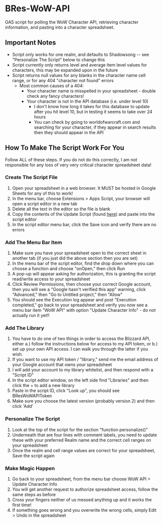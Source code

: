 # BRes-WoW-API
GAS script for polling the WoW Character API, retrieving character information, and pasting into a character spreadsheet.

## Important Notes
- Script only works for one realm, and defaults to Shadowsong -- see "Personalize The Script" below to change this
- Script currently only returns level and average item level values for characters, this may be expanded upon in the future
- Script returns null values for any blanks in the character name cell range, or for any 404 "character not found" errors
	- Most common causes of a 404:
		- Your character name is misspelled in your spreadsheet - double check any fancy characters!
		- Your character is not in the API database (i.e. under level 10)
			- I don't know how long it takes for this database to update after you hit level 10, but in testing it seems to take over 24 hours
			- You can check by going to worldofwarcraft.com and searching for your character, if they appear in search results then they should appear in the API

## How To Make The Script Work For You
Follow ALL of these steps.  If you do not do this correctly, I am not responsible for any loss of very very critical character spreadsheet data!
### Create The Script File
1. Open your spreadsheet in a web browser.  It MUST be hosted in Google Sheets for any of this to work!
2. In the menu bar, choose Extensions > Apps Script, your browser will open a script editor in a new tab
3. Delete all the text in the editor so the file is blank
4. Copy the contents of the Update Script (found [here](https://github.com/tkrusterholz/BRes-WoW-API/blob/main/UpdateScript.gs)) and paste into the script editor
5. In the script editor menu bar, click the Save icon and verify there are no errors
### Add The Menu Bar Item
1. Make sure you have your spreadsheet open to the correct sheet in another tab (if you just did the above section then you are set)
2. In the menu bar of the script editor, find the drop down where you can choose a function and choose "onOpen," then click Run
3. A pop-up will appear asking for authorization, this is granting the script read/write access to your spreadsheet
4. Click Review Permissions, then choose your correct Google account, then you will see a "Google hasn't verified this app" warning, click "Advanced," then "Go to Untitled project," then "Allow"
5. You should see the Execution log appear and post "Execution completed," go back to your spreadsheet and verify you now see a menu bar item "WoW API" with option "Update Character Info" - do not actually run it yet!!
### Add The Library
1. You have to do one of two things in order to access the Blizzard API, either a.) follow the instructions below for access to my API token, or b.) set up your own API access.  I can walk you through the latter if you wish.
2. If you want to use my API token / "library," send me the email address of your Google account that owns your spreadsheet
3. I will add your account to my library whitelist, and then respond with a "Script ID"
4. In the script editor window, on the left side find "Libraries" and then click the + to add a new library
5. Paste in the script ID, click "Look up", you should see BResWoWAPIToken
6. Make sure you choose the latest version (probably version 2) and then click 'Add'
### Personalize The Script
1. Look at the top of the script for the section "function personalize()"
2. Underneath that are four lines with comment labels, you need to update these with your preferred Realm name and the correct cell ranges on your spreadsheet
3. Once the realm and cell range values are correct for your spreadsheet, Save the script again
### Make Magic Happen
1. Go back to your spreadsheet, from the menu bar choose WoW API > Update Character Info
2. You will get another request to authorize spreadsheet access, follow the same steps as before
3. Cross your fingers neither of us messed anything up and it works the first time!
4. If something goes wrong and you overwrite the wrong cells, simply Edit > Undo in the spreadsheet
